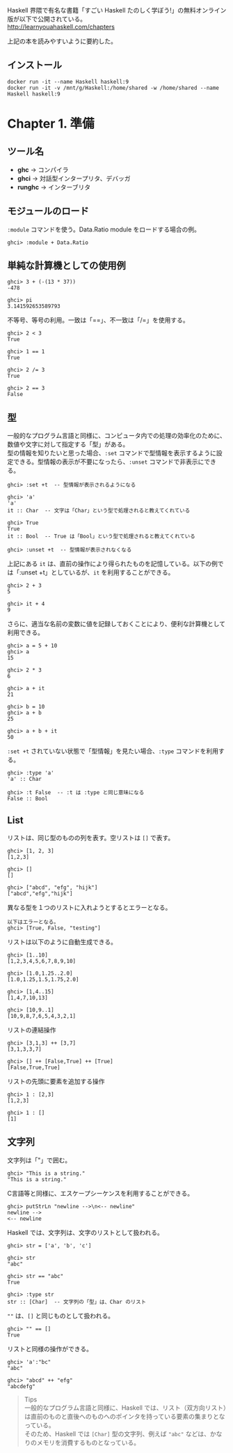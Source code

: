 Haskell 界隈で有名な書籍「すごい Haskell たのしく学ぼう!」の無料オンライン版が以下で公開されている。<br>
http://learnyouahaskell.com/chapters

上記の本を読みやすいように要約した。

## インストール
```
docker run -it --name Haskell haskell:9
docker run -it -v /mnt/g/Haskell:/home/shared -w /home/shared --name Haskell haskell:9
```

# Chapter 1. 準備

## ツール名
* **ghc** -> コンパイラ
* **ghci** -> 対話型インタープリタ、デバッガ
* **runghc** -> インターブリタ

## モジュールのロード
`:module` コマンドを使う。Data.Ratio module をロードする場合の例。
```
ghci> :module + Data.Ratio
```

## 単純な計算機としての使用例
```
ghci> 3 + (-(13 * 37))
-478

ghci> pi
3.141592653589793
```

不等号、等号の利用。一致は「==」、不一致は「/=」を使用する。
```
ghci> 2 < 3
True

ghci> 1 == 1
True

ghci> 2 /= 3
True

ghci> 2 == 3
False
```

## 型
一般的なプログラム言語と同様に、コンピュータ内での処理の効率化のために、数値や文字に対して指定する「型」がある。<br>
型の情報を知りたいと思った場合、`:set` コマンドで型情報を表示するように設定できる。型情報の表示が不要になったら、`:unset` コマンドで非表示にできる。
```
ghci> :set +t  -- 型情報が表示されるようになる

ghci> 'a'
'a'
it :: Char  -- 文字は「Char」という型で処理されると教えてくれている

ghci> True
True
it :: Bool  -- True は「Bool」という型で処理されると教えてくれている

ghci> :unset +t  -- 型情報が表示されなくなる
```
上記にある `it` は、直前の操作により得られたものを記憶している。以下の例では「:unset +t」としているが、`it` を利用することができる。
```
ghci> 2 + 3
5

ghci> it + 4
9
```
さらに、適当な名前の変数に値を記録しておくことにより、便利な計算機として利用できる。
```
ghci> a = 5 + 10
ghci> a
15

ghci> 2 * 3
6

ghci> a + it
21

ghci> b = 10
ghci> a + b
25

ghci> a + b + it
50
```

`:set +t` されていない状態で「型情報」を見たい場合、`:type` コマンドを利用する。
```
ghci> :type 'a'
'a' :: Char

ghci> :t False  -- :t は :type と同じ意味になる
False :: Bool
```

## List
リストは、同じ型のものの列を表す。空リストは `[]` で表す。
```
ghci> [1, 2, 3]
[1,2,3]

ghci> []
[]

ghci> ["abcd", "efg", "hijk"]
["abcd","efg","hijk"]
```
異なる型を１つのリストに入れようとするとエラーとなる。
```
以下はエラーとなる。
ghci> [True, False, "testing"]
```
リストは以下のように自動生成できる。
```
ghci> [1..10]
[1,2,3,4,5,6,7,8,9,10]

ghci> [1.0,1.25..2.0]
[1.0,1.25,1.5,1.75,2.0]

ghci> [1,4..15]
[1,4,7,10,13]

ghci> [10,9..1]
[10,9,8,7,6,5,4,3,2,1]
```
リストの連結操作
```
ghci> [3,1,3] ++ [3,7]
[3,1,3,3,7]

ghci> [] ++ [False,True] ++ [True]
[False,True,True]
```
リストの先頭に要素を追加する操作
```
ghci> 1 : [2,3]
[1,2,3]

ghci> 1 : []
[1]
```

## 文字列
文字列は「"」で囲む。
```
ghci> "This is a string."
"This is a string."
```
C言語等と同様に、エスケープシーケンスを利用することができる。
```
ghci> putStrLn "newline -->\n<-- newline"
newline -->
<-- newline
```

Haskell では、文字列は、文字のリストとして扱われる。
```
ghci> str = ['a', 'b', 'c']

ghci> str
"abc"

ghci> str == "abc"
True

ghci> :type str
str :: [Char]  -- 文字列の「型」は、Char のリスト
```

`""` は、`[]` と同じものとして扱われる。
```
ghci> "" == []
True
```
リストと同様の操作ができる。
```
ghci> 'a':"bc"
"abc"

ghci> "abcd" ++ "efg"
"abcdefg"
```

> Tips<br>
> 一般的なプログラム言語と同様に、Haskell では、リスト（双方向リスト）は直前のものと直後へのものへのポインタを持っている要素の集まりとなっている。<br>
> そのため、Haskell では `[Char]` 型の文字列、例えば `"abc"` などは、かなりのメモリを消費するものとなっている。

